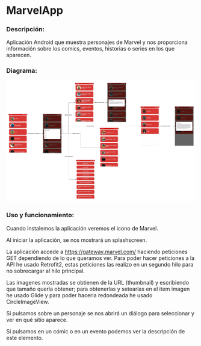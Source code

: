 # MarvelApp

### Descripción:
Aplicación Android que muestra personajes de Marvel y nos proporciona información sobre los comics, eventos, historias o series en los que aparecen.


### Diagrama:
![Diagrama.jpeg](https://github.com/MorenoCarlos98/MarvelApp/blob/master/Diagrama_MarvelApp.jpeg)


### Uso y funcionamiento:
Cuando instalemos la aplicación veremos el icono de Marvel.

Al iniciar la aplicación, se nos mostrará un splashscreen.

La aplicación accede a https://gateway.marvel.com/ haciendo peticiones GET dependiendo de lo que queramos ver. Para poder hacer peticiones a la API he usado Retrofit2, estas peticiones las realizo en un segundo hilo para no sobrecargar al hilo principal.

Las imagenes mostradas se obtienen de la URL (thumbnail) y escribiendo que tamaño quería obtener; para obtenerlas y setearlas en el item imagen he usado Glide y para poder hacerla redondeada he usado CircleImageView.

Si pulsamos sobre un personaje se nos abrirá un diálogo para seleccionar y ver en qué sitio aparece.

Si pulsamos en un cómic o en un evento podemos ver la descripción de este elemento.
